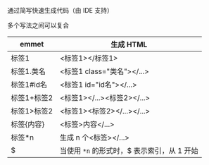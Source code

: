 通过简写快速生成代码（由 IDE 支持）

多个写法之间可以复合

| emmet       | 生成 HTML                                   |
| ----------- | ------------------------------------------- |
| 标签1       | <标签1></标签1>                             |
| 标签1.类名  | <标签1 class="类名"></...>                  |
| 标签1#id名  | <标签1 id="id名"></...>                     |
| 标签1+标签2 | <标签1></...><标签2></...>                  |
| 标签1>标签2 | <标签1><标签2></...></...>                  |
| 标签{内容}  | <标签>内容</...>                            |
| 标签\*n     | 生成 n 个<标签></...>                       |
| $           | 当使用 `*n` 的形式时，$ 表示索引，从 1 开始 |

